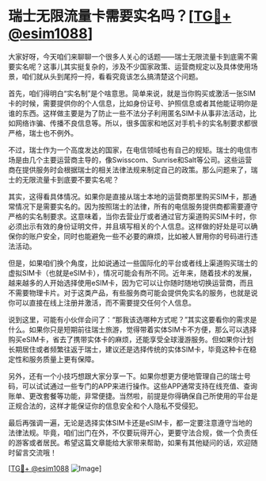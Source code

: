 # 瑞士无限流量卡需要实名吗？[[TG💪+ @esim1088](https://t.me/s/esim1088)]

大家好呀，今天咱们来聊聊一个很多人关心的话题——瑞士无限流量卡到底需不需要实名呢？这事儿其实挺复杂的，涉及不少国家政策、运营商规定以及具体使用场景，咱们就从头到尾捋一捋，看看究竟该怎么搞清楚这个问题。

首先，咱们得明白“实名制”是个啥意思。简单来说，就是当你购买或激活一张SIM卡的时候，需要提供你的个人信息，比如身份证号、护照信息或者其他能证明你是谁的东西。这样做主要是为了防止一些不法分子利用匿名SIM卡从事非法活动，比如网络诈骗、传播不良信息等。所以，很多国家和地区对手机卡的实名制要求都很严格，瑞士也不例外。

不过，瑞士作为一个高度发达的国家，在电信领域也有自己的规矩。瑞士的电信市场是由几个主要运营商主导的，像Swisscom、Sunrise和Salt等公司。这些运营商在提供服务时会根据瑞士的相关法律法规来制定自己的政策。那么问题来了，瑞士的无限流量卡到底要不要实名呢？

其实，这得看具体情况。如果你是直接从瑞士本地的运营商那里购买SIM卡，那通常情况下是需要实名的。因为按照瑞士的法律，所有的电信服务提供商都需要遵守严格的实名制要求。这意味着，当你去营业厅或者通过官方渠道购买SIM卡时，你必须出示有效的身份证明文件，并且填写相关的个人信息。这样做的好处是可以确保你的账户安全，同时也能避免一些不必要的麻烦，比如被人冒用你的号码进行违法活动。

但是，如果咱们换个角度，比如说通过一些国际化的平台或者线上渠道购买瑞士的虚拟SIM卡（也就是eSIM卡），情况可能会有所不同。近年来，随着技术的发展，越来越多的人开始选择使用eSIM卡，因为它可以让你随时随地切换运营商，而且不需要物理卡片。对于这类产品，有些服务商可能会提供免实名的服务，也就是说你可以直接在线上注册并激活，而不需要提交任何个人信息。

说到这里，可能有小伙伴会问了：“那我该选哪种方式呢？”其实这要看你的需求是什么。如果你只是短期前往瑞士旅游，觉得带着实体SIM卡不方便，那么可以选择购买eSIM卡，省去了携带实体卡的麻烦，还能享受全球漫游服务。但如果你计划长期居住或者频繁往返于瑞士，建议还是选择传统的实体SIM卡，毕竟这种卡在稳定性和服务质量上更有保障。

另外，还有一个小技巧想跟大家分享一下。如果你想更方便地管理自己的瑞士号码，可以试试通过一些专门的APP来进行操作。这些APP通常支持在线充值、查询账单、更改套餐等功能，非常便捷。当然啦，前提是你得确保自己所使用的平台是正规合法的，这样才能保证你的信息安全和个人隐私不受侵犯。

最后再强调一遍，无论是选择实体SIM卡还是eSIM卡，都一定要注意遵守当地的法律法规。毕竟，咱们出门在外，不仅要玩得开心，更要守法合规，做一个负责任的游客或者居民。希望这篇文章能给大家带来帮助，如果有其他疑问的话，欢迎随时留言交流哦！

[[TG💪+ @esim1088](https://t.me/s/esim1088) ![Image](https://i.postimg.cc/4NQfJmqS/Snipaste-2025-05-13-00-14-12.png)]
